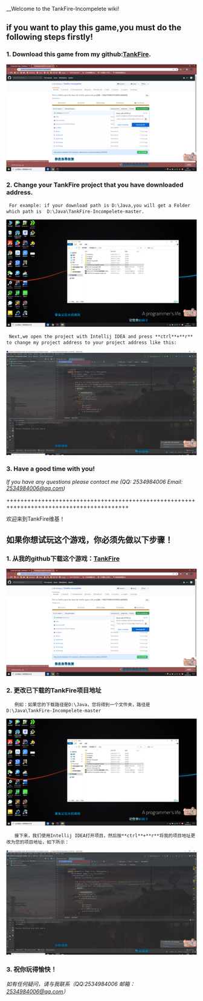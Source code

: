 __Welcome to the TankFire-Incompelete wiki!

## if you want to play this game,you must do the following steps firstly!

### 1. Download this game from my github:[TankFire](https://github.com/doubleguy/TankFire-Incompelete).

![](https://github.com/doubleguy/Image/blob/master/1.png)

### 2. Change your TankFire project that you have downloaded address.

     For example: if your download path is D:\Java,you will get a Folder which path is  D:\Java\TankFire-Incompelete-master.

![](https://github.com/doubleguy/Image/blob/master/2.png)

     Next,we open the project with Intellij IDEA and press **ctrl**+**r** to change my project address to your project address like this: 

![](https://github.com/doubleguy/Image/blob/master/3.png)

### 3. Have a good time with you!

_If you have any questions please contact me (QQ: 2534984006 Email: 2534984006@qq.com)_


+++++++++++++++++++++++++++++++++++++++++++++++++++++++++++++++++++++++++++++++++++++++++


欢迎来到TankFire维基！
## 如果你想试玩这个游戏，你必须先做以下步骤！
### 1. 从我的github下载这个游戏：[TankFire](https://github.com/doubleguy/TankFire-Incompelete)

![](https://github.com/doubleguy/Image/blob/master/1.png)

### 2. 更改已下载的TankFire项目地址

       例如：如果您的下载路径是D:\Java，您将得到一个文件夹，路径是 D:\Java\TankFire-Incompelete-master

![](https://github.com/doubleguy/Image/blob/master/2.png)

       接下来，我们使用Intellij IDEA打开项目，然后按**ctrl**+**r**将我的项目地址更改为您的项目地址，如下所示：

![](https://github.com/doubleguy/Image/blob/master/3.png)

### 3. 祝你玩得愉快！

_如有任何疑问，请与我联系（QQ:2534984006 邮箱：2534984006@qq.com）_
